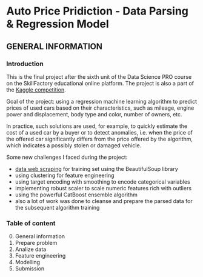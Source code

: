 # Auto Price Pridiction - Data Parsing & Regression Model

## GENERAL INFORMATION

### Introduction

This is the final project after the sixth unit of the Data Science PRO course on the SkillFactory educational online platform. The project is also a part of the [Kaggle competition](https://www.kaggle.com/c/sf-dst-car-price-prediction/overview).

Goal of the project: using a regression machine learning algorithm to predict prices of used cars based on their characteristics, such as mileage, engine power and displacement, body type and color, number of owners, etc.

In practice, such solutions are used, for example, to quickly estimate the cost of a used car by a buyer or to detect anomalies, i.e. when the price of the offered car significantly differs from the price offered by the algorithm, which indicates a possibly stolen or damaged vehicle.

Some new challenges I faced during the project:
* [data web scraping](https://github.com/artkel/skillfactory_rds/blob/main/module_6/Parsing.ipynb) for training set using the BeautifulSoup library
* using clustering for feature engineering
* using target encoding with smoothing to encode categorical variables
* implementing robust scaler to scale numeric features rich with outliers
* using the powerful CatBoost ensemble algorithm
* also a lot of work was done to cleanse and prepare the parsed data for the subsequent algorithm training

### Table of content
0. General information
1. Prepare problem
2. Analize data
3. Feature engineering
4. Modelling
5. Submission
